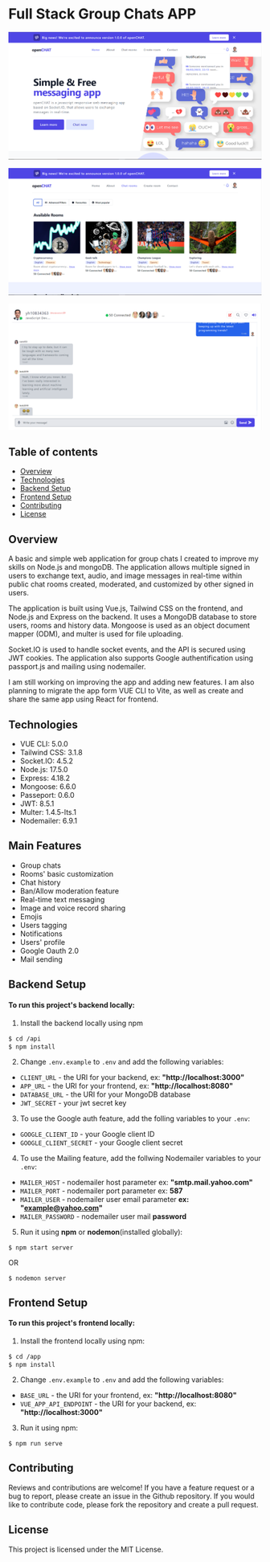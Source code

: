 # Full Stack Group Chats APP

![Home view](captures/Capture1.PNG)

![Rooms view](captures/Capture2.PNG)

![Chat view](captures/Capture3.PNG)

## Table of contents

- [Overview](#overview)
- [Technologies](#technologies)
- [Backend Setup](#back-end-setup)
- [Frontend Setup](#front-end-setup)
- [Contributing](#contributing)
- [License](#license)

## Overview

A basic and simple web application for group chats I created to improve my skills on Node.js and mongoDB. The application allows multiple signed in users to exchange text, audio, and image messages in real-time within public chat rooms created, moderated, and customized by other signed in users.

The application is built using Vue.js, Tailwind CSS on the frontend, and Node.js and Express on the backend. It uses a MongoDB database to store users, rooms and history data. Mongoose is used as an object document mapper (ODM), and multer is used for file uploading.

Socket.IO is used to handle socket events, and the API is secured using JWT cookies. The application also supports Google authentification using passport.js and mailing using nodemailer.

I am still working on improving the app and adding new features. I am also planning to migrate the app form VUE CLI to Vite, as well as create and share the same app using React for frontend.

## Technologies

- VUE CLI: 5.0.0
- Tailwind CSS: 3.1.8
- Socket.IO: 4.5.2
- Node.js: 17.5.0
- Express: 4.18.2
- Mongoose: 6.6.0
- Passeport: 0.6.0
- JWT: 8.5.1
- Multer: 1.4.5-lts.1
- Nodemailer: 6.9.1

## Main Features

- Group chats
- Rooms' basic customization
- Chat history
- Ban/Allow moderation feature
- Real-time text messaging
- Image and voice record sharing
- Emojis
- Users tagging
- Notifications
- Users' profile
- Google Oauth 2.0
- Mail sending

## Backend Setup

#### To run this project's backend locally:

1. Install the backend locally using npm

```
$ cd /api
$ npm install
```

2. Change `.env.example` to `.env` and add the following variables:

- `CLIENT_URL` - the URI for your backend, ex: **"http://localhost:3000"**
- `APP_URL` - the URI for your frontend, ex: **"http://localhost:8080"**
- `DATABASE_URL` - the URI for your MongoDB database
- `JWT_SECRET` - your jwt secret key

3. To use the Google auth feature, add the folling variables to your `.env`:

- `GOOGLE_CLIENT_ID` - your Google client ID
- `GOOGLE_CLIENT_SECRET` - your Google client secret

4. To use the Mailing feature, add the follwing Nodemailer variables to your `.env`:

- `MAILER_HOST` - nodemailer host parameter ex: **"smtp.mail.yahoo.com"**
- `MAILER_PORT` - nodemailer port parameter ex: **587**
- `MAILER_USER` - nodemailer user email parameter **ex: "example@yahoo.com"**
- `MAILER_PASSWORD` - nodemailer user mail **password**

5. Run it using **npm** or **nodemon**(installed globally):

```
$ npm start server
```

OR

```
$ nodemon server
```

## Frontend Setup

#### To run this project's frontend locally:

1. Install the frontend locally using npm:

```
$ cd /app
$ npm install
```

2. Change `.env.example` to `.env` and add the following variables:

- `BASE_URL` - the URI for your frontend, ex: **"http://localhost:8080"**
- `VUE_APP_API_ENDPOINT` - the URI for your backend, ex: **"http://localhost:3000"**

3. Run it using npm:

```
$ npm run serve
```

## Contributing

Reviews and contributions are welcome! If you have a feature request or a bug to report, please create an issue in the Github repository. If you would like to contribute code, please fork the repository and create a pull request.

## License

This project is licensed under the MIT License.
